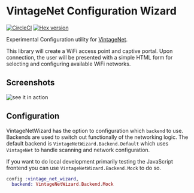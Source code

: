 # VintageNet Configuration Wizard

[![CircleCI](https://circleci.com/gh/nerves-networking/vintage_net_wizard.svg?style=svg)](https://circleci.com/gh/nerves-networking/vintage_net_wizard)
[![Hex version](https://img.shields.io/hexpm/v/vintage_net_wizard.svg "Hex version")](https://hex.pm/packages/vintage_net_wizard)

Experimental Configuration utility for
[VintageNet](https://github.com/nerves-networking/vintage_net).

This library will create a WiFi access point and captive portal. Upon
connection, the user will be presented with a simple HTML form for
selecting and configuring available WiFi networks.

## Screenshots

![see it in action](assets/screenshot00.gif)

## Configuration

VintageNetWizard has the option to configuration which `backend` to use. Backends
are used to switch out functionally of the networking logic. The default backend
is `VintageNetWizard.Backend.Default` which uses `VintageNet` to handle scanning
and network configuration.

If you want to do local development primarily testing the JavaScript frontend you
can use `VintageNetWizard.Backend.Mock` to do so.

```elixir
config :vintage_net_wizard,
  backend: VintageNetWizard.Backend.Mock
```
